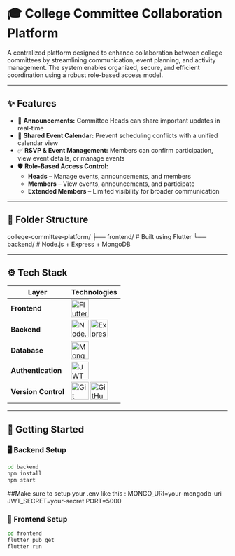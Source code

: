 # 🎓 College Committee Collaboration Platform

A centralized platform designed to enhance collaboration between college committees by streamlining communication, event planning, and activity management. The system enables organized, secure, and efficient coordination using a robust role-based access model.

---

## ✨ Features

- 📣 **Announcements:** Committee Heads can share important updates in real-time  
- 📅 **Shared Event Calendar:** Prevent scheduling conflicts with a unified calendar view  
- ✅ **RSVP & Event Management:** Members can confirm participation, view event details, or manage events  
- 🛡️ **Role-Based Access Control:** 
  - **Heads** – Manage events, announcements, and members  
  - **Members** – View events, announcements, and participate  
  - **Extended Members** – Limited visibility for broader communication  

---

## 📂 Folder Structure
college-committee-platform/
├── frontend/ # Built using Flutter
└── backend/ # Node.js + Express + MongoDB


---

## ⚙️ Tech Stack

| Layer              | Technologies                                                                                      |
|-------------------|---------------------------------------------------------------------------------------------------|
| **Frontend**       | <img src="https://cdn.jsdelivr.net/gh/devicons/devicon/icons/flutter/flutter-original.svg" width="40" height="40" alt="Flutter" /> |
| **Backend**        | <img src="https://cdn.jsdelivr.net/gh/devicons/devicon/icons/nodejs/nodejs-original.svg" width="40" height="40" alt="Node.js" /> <img src="https://cdn.jsdelivr.net/gh/devicons/devicon/icons/express/express-original.svg" width="40" height="40" alt="Express" /> |
| **Database**       | <img src="https://cdn.jsdelivr.net/gh/devicons/devicon/icons/mongodb/mongodb-original.svg" width="40" height="40" alt="MongoDB" /> |
| **Authentication** | <img src="https://img.icons8.com/color/48/000000/jwt.png" width="40" height="40" alt="JWT" /> |
| **Version Control**| <img src="https://cdn.jsdelivr.net/gh/devicons/devicon/icons/git/git-original.svg" width="40" height="40" alt="Git" /> <img src="https://cdn.jsdelivr.net/gh/devicons/devicon/icons/github/github-original.svg" width="40" height="40" alt="GitHub" /> |

---

## 🚀 Getting Started

### 🖥️ Backend Setup

```bash
cd backend
npm install
npm start
```

##Make sure to setup your .env like this : 
MONGO_URI=your-mongodb-uri
JWT_SECRET=your-secret
PORT=5000

### 📱 Frontend Setup

```bash
cd frontend
flutter pub get
flutter run
```
